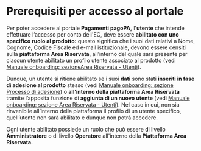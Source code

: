 # Prerequisiti per accesso al portale

Per poter accedere al portale **Pagamenti pagoPA,** l'**utente** che intende effettuare l’accesso per conto dell'EC, deve essere **abilitato con uno specifico ruolo al prodotto:**  questo significa che i suoi dati relativi a Nome, Cognome, Codice Fiscale ed e-mail istituzionale, devono essere censiti sulla **piattaforma Area Riservata**, all’interno del quale sarà presente per ciascun utente abilitato un profilo utente associato al prodotto (vedi  [Manuale onboarding: sezioneArea Riservata - Utenti](https://docs.pagopa.it/area-riservata/area-riservata-enti/area-riservata/utenti)).

Dunque, un utente si ritiene abilitato se i suoi **dati** sono stati **inseriti in fase di adesione al prodotto** stesso (vedi  [Manuale onboarding: sezione Processo di adesione](https://docs.pagopa.it/area-riservata/area-riservata-enti/processo-di-adesione)) o **all’interno della piattaforma Area Riservata** tramite l’apposita funzione di **aggiunta di un nuovo utente** (vedi [Manuale onboarding: sezione Area Riservata - Utenti](https://docs.pagopa.it/area-riservata/area-riservata-enti/area-riservata/utenti)). Nel caso in cui, non sia rinvenibile all’interno della piattaforma il profilo di un utente specifico, quell’utente non sarà abilitato e dunque non potrà accedere.

Ogni utente abilitato possiede un ruolo che può essere di livello **Amministratore** o di livello **Operatore** all'interno della **Piattaforma Area Riservata.**
